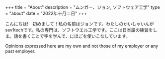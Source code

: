 +++
title = "About"
description = "ムンガー、ジョン, ソフトウェア工学"
type = "about"
date = "2022年十月二日"
+++

こんにちは!　初めまして！私の名前はジョンです。わたしのかいしゃいんがsev1techです。私の専門は、ソフトウエル工学です。ここは日本語の練習をしま。話を書くことで字を学んで、にほごを使いこなしています。

Opinions expressed here are my own and not those of my employer or any past employer.





